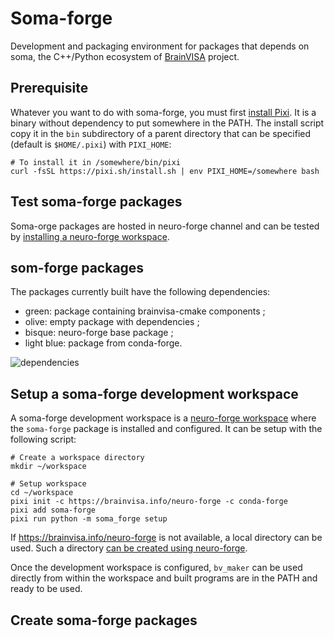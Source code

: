 # Soma-forge

Development and packaging environment for packages that depends on soma, the C++/Python ecosystem of [BrainVISA](https://brainvisa.info) project.

## Prerequisite
Whatever you want to do with soma-forge, you must first [install Pixi](https://pixi.sh). It is a binary without dependency to put somewhere in the PATH. The install script copy it in the `bin` subdirectory of a parent directory that can be specified (default is `$HOME/.pixi`) with `PIXI_HOME`:

```
# To install it in /somewhere/bin/pixi
curl -fsSL https://pixi.sh/install.sh | env PIXI_HOME=/somewhere bash
```

## Test soma-forge packages

Soma-orge packages are hosted in neuro-forge channel and can be tested by [installing a neuro-forge workspace](https://github.com/neurospin/neuro-forge/tree/main?tab=readme-ov-file#how-to-install-and-use-neuro-forge-packages).

## som-forge packages

The packages currently built have the following dependencies:
- green: package containing brainvisa-cmake components ;
- olive: empty package with dependencies ;
- bisque: neuro-forge base package ; 
- light blue: package from conda-forge.

![dependencies](https://github.com/brainvisa/soma-forge/assets/3062350/c34edacd-ec27-49b4-b68d-75505390d63b)

## Setup a soma-forge development workspace

A soma-forge development workspace is a [neuro-forge workspace](https://github.com/neurospin/neuro-forge/tree/main?tab=readme-ov-file#how-to-install-and-use-neuro-forge-packages) where the `soma-forge` package is installed and configured. It can be setup with the following script:

```
# Create a workspace directory
mkdir ~/workspace

# Setup workspace
cd ~/workspace
pixi init -c https://brainvisa.info/neuro-forge -c conda-forge
pixi add soma-forge
pixi run python -m soma_forge setup
```

If https://brainvisa.info/neuro-forge is not available, a local directory can be used. Such a directory [can be created using neuro-forge](https://github.com/neurospin/neuro-forge/tree/main?tab=readme-ov-file#how-to-create-neuro-forge-channel).

Once the development workspace is configured, `bv_maker` can be used directly from within the workspace and built programs are in the PATH and ready to be used.

## Create soma-forge packages

<html>
<!--
Conda packages installed via pixi (as dependencies) are found in the `.pixi` sub-directory in the soma-forge directory.

If one needs to make packages, use the following command:

```
pixi run forge --no-test
```

If not already done, this runs `pixi run build` that executes `bv_maker` and creates a `build/success` file when all steps (except sources) are successful. Then it creates non existing packages for all internal or external software. By default, packages are only created when tests are successful but some packages (such as `soma` that contains Aims) need some reference data for testing therefore I recommend to skip tests with `--no-test` until a procedure is created to generate these data.
--!>
</html>


